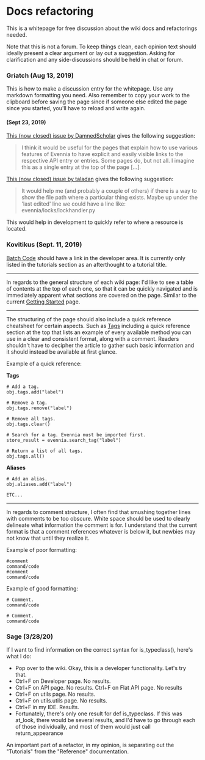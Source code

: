 # Docs refactoring

This is a whitepage for free discussion about the wiki docs and refactorings needed.

Note that this is not a forum. To keep things clean, each opinion text should ideally present a
clear argument or lay out a suggestion. Asking for clarification and any side-discussions should be
held in chat or forum.

### Griatch (Aug 13, 2019)

This is how to make a discussion entry for the whitepage. Use any markdown formatting you need. Also
remember to copy your work to the clipboard before saving the page since if someone else edited the
page since you started, you'll have to reload and write again.

#### (Sept 23, 2019)
    
[This (now closed) issue by DamnedScholar](https://github.com/evennia/evennia/issues/1431) gives the
following suggestion:
> I think it would be useful for the pages that explain how to use various features of Evennia to
have explicit and easily visible links to the respective API entry or entries. Some pages do, but
not all. I imagine this as a single entry at the top of the page [...].

[This (now closed) issue by taladan](https://github.com/evennia/evennia/issues/1578) gives the
following suggestion:
> It would help me (and probably a couple of others) if there is a way to show the file path where a
particular thing exists. Maybe up under the 'last edited' line we could have a line like:
evennia/locks/lockhandler.py

This would help in development to quickly refer to where a resource is located.
   

### Kovitikus (Sept. 11, 2019)

[Batch Code](./Batch-Code-Processor.md) should have a link in the developer area. It is currently only
listed in the tutorials section as an afterthought to a tutorial title.

***

In regards to the general structure of each wiki page: I'd like to see a table of contents at the
top of each one, so that it can be quickly navigated and is immediately apparent what sections are
covered on the page. Similar to the current [Getting Started](./Getting-Started.md) page.

***

The structuring of the page should also include a quick reference cheatsheet for certain aspects.
Such as [Tags](./Tags.md) including a quick reference section at the top that lists an example of every
available method you can use in a clear and consistent format, along with a comment. Readers
shouldn't have to decipher the article to gather such basic information and it should instead be
available at first glance.

Example of a quick reference:

**Tags**
```
# Add a tag.
obj.tags.add("label")

# Remove a tag.
obj.tags.remove("label")

# Remove all tags.
obj.tags.clear()

# Search for a tag. Evennia must be imported first.
store_result = evennia.search_tag("label")

# Return a list of all tags.
obj.tags.all()
```

**Aliases**
```
# Add an alias.
obj.aliases.add("label")

ETC...
```

***

In regards to comment structure, I often find that smushing together lines with comments to be too
obscure. White space should be used to clearly delineate what information the comment is for. I
understand that the current format is that a comment references whatever is below it, but newbies
may not know that until they realize it.

Example of poor formatting:
```
#comment
command/code
#comment
command/code
```

Example of good formatting:
```
# Comment.
command/code

# Comment.
command/code
```

### Sage (3/28/20)

If I want to find information on the correct syntax for is_typeclass(), here's what I do:
* Pop over to the wiki. Okay, this is a developer functionality. Let's try that.
* Ctrl+F on Developer page. No results.
* Ctrl+F on API page. No results. Ctrl+F on Flat API page. No results
* Ctrl+F on utils page. No results.
* Ctrl+F on utils.utils page. No results.
* Ctrl+F in my IDE. Results.
* Fortunately, there's only one result for def is_typeclass. If this was at_look, there would be
several results, and I'd have to go through each of those individually, and most of them would just
call return_appearance

An important part of a refactor, in my opinion, is separating out the "Tutorials" from the
"Reference" documentation.
